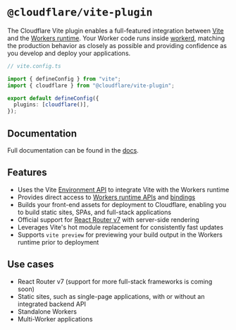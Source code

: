 # `@cloudflare/vite-plugin`

The Cloudflare Vite plugin enables a full-featured integration between [Vite](https://vite.dev/) and the [Workers runtime](https://developers.cloudflare.com/workers/runtime-apis/).
Your Worker code runs inside [workerd](https://github.com/cloudflare/workerd), matching the production behavior as closely as possible and providing confidence as you develop and deploy your applications.

```ts
// vite.config.ts

import { defineConfig } from "vite";
import { cloudflare } from "@cloudflare/vite-plugin";

export default defineConfig({
  plugins: [cloudflare()],
});
```

## Documentation

Full documentation can be found in the [docs](https://developers.cloudflare.com/workers/vite-plugin/).

## Features

- Uses the Vite [Environment API](https://vite.dev/guide/api-environment) to integrate Vite with the Workers runtime
- Provides direct access to [Workers runtime APIs](https://developers.cloudflare.com/workers/runtime-apis/) and [bindings](https://developers.cloudflare.com/workers/runtime-apis/bindings/)
- Builds your front-end assets for deployment to Cloudflare, enabling you to build static sites, SPAs, and full-stack applications
- Official support for [React Router v7](https://reactrouter.com/) with server-side rendering
- Leverages Vite's hot module replacement for consistently fast updates
- Supports `vite preview` for previewing your build output in the Workers runtime prior to deployment

## Use cases

- React Router v7 (support for more full-stack frameworks is coming soon)
- Static sites, such as single-page applications, with or without an integrated backend API
- Standalone Workers
- Multi-Worker applications
